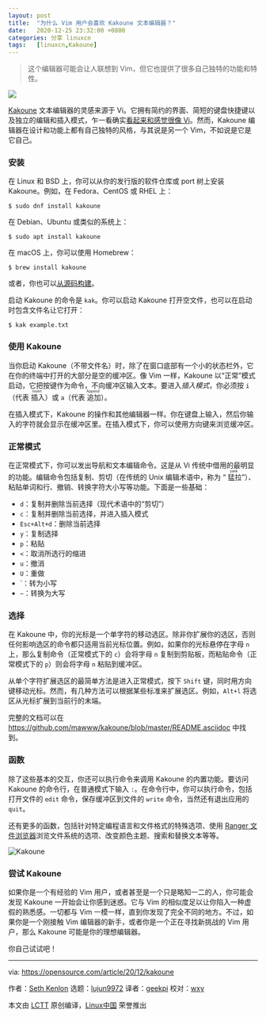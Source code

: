 ```yaml
---
layout: post
title:	"为什么 Vim 用户会喜欢 Kakoune 文本编辑器？"
date:	2020-12-25 23:32:00 +0800 
categories:	分享 linuxcn 
tags:	[linuxcn,Kakoune]
---
```




> 
> 这个编辑器可能会让人联想到 Vim，但它也提供了很多自己独特的功能和特性。
> 
> 
> 


![](/Asserts/Images//attachment/album/202012/25/233039wpnwnwakzn1zwa33.jpg)


[Kakoune](https://kakoune.org/) 文本编辑器的灵感来源于 Vi。它拥有简约的界面、简短的键盘快捷键以及独立的编辑和插入模式，乍一看确实[看起来和感觉很像 Vi](/article-12947-1.html)。然而，Kakoune 编辑器在设计和功能上都有自己独特的风格，与其说是另一个 Vim，不如说是它是它自己。


### 安装


在 Linux 和 BSD 上，你可以从你的发行版的软件仓库或 port 树上安装 Kakoune。例如，在 Fedora、CentOS 或 RHEL 上：



```
$ sudo dnf install kakoune

```

在 Debian、Ubuntu 或类似的系统上：



```
$ sudo apt install kakoune

```

在 macOS 上，你可以使用 Homebrew：



```
$ brew install kakoune

```

或者，你也可以[从源码构建](https://github.com/mawww/kakoune)。


启动 Kakoune 的命令是 `kak`。你可以启动 Kakoune 打开空文件，也可以在启动时包含文件名让它打开：



```
$ kak example.txt

```

### 使用 Kakoune


当你启动 Kakoune（不带文件名）时，除了在窗口底部有一个小的状态栏外，它在你的终端中打开的大部分是空的缓冲区。像 Vim 一样，Kakoune 以“正常”模式启动，它把按键作为命令，不向缓冲区输入文本。要进入*插入模式*，你必须按 `i`（代表<ruby> 插入 <rt>  Insert </rt></ruby>）或 `a`（代表<ruby> 追加 <rt>  Append </rt></ruby>）。


在插入模式下，Kakoune 的操作和其他编辑器一样。你在键盘上输入，然后你输入的字符就会显示在缓冲区里。在插入模式下，你可以使用方向键来浏览缓冲区。


### 正常模式


在正常模式下，你可以发出导航和文本编辑命令。这是从 Vi 传统中借用的最明显的功能。编辑命令包括复制、剪切（在传统的 Unix 编辑术语中，称为 “<ruby> 猛拉 <rt>  yank </rt></ruby>”）、粘贴单词和行、撤销、转换字符大小写等功能。下面是一些基础：


* `d`：复制并删除当前选择（现代术语中的“剪切”）
* `c`：复制并删除当前选择，并进入插入模式
* `Esc+Alt+d`：删除当前选择
* `y`：复制选择
* `p`：粘贴
* `<`：取消所选行的缩进
* `u`：撤消
* `U`：重做
* `：转为小写
* `~`：转换为大写


### 选择


在 Kakoune 中，你的光标是一个单字符的移动选区。除非你扩展你的选区，否则任何影响选区的命令都只适用当前光标位置。例如，如果你的光标悬停在字母 `n` 上，那么复制命令（正常模式下的 `c`）会将字母 `n` 复制到剪贴板，而粘贴命令（正常模式下的 `p`）则会将字母 `n` 粘贴到缓冲区。


从单个字符扩展选区的最简单方法是进入正常模式，按下 `Shift` 键，同时用方向键移动光标。然而，有几种方法可以根据某些标准来扩展选区。例如，`Alt+l` 将选区从光标扩展到当前行的末端。


完整的文档可以在 <https://github.com/mawww/kakoune/blob/master/README.asciidoc> 中找到。


### 函数


除了这些基本的交互，你还可以执行命令来调用 Kakoune 的内置功能。要访问 Kakoune 的命令行，在普通模式下输入 `:`。在命令行中，你可以执行命令，包括打开文件的 `edit` 命令，保存缓冲区到文件的 `write` 命令，当然还有退出应用的 `quit`。


还有更多的函数，包括针对特定编程语言和文件格式的特殊选项、使用 [Ranger 文件浏览器](https://opensource.com/article/20/3/ranger-file-navigator)浏览文件系统的选项、改变颜色主题、搜索和替换文本等等。


![Kakoune](/Asserts/Images//attachment/album/202012/25/233225xyoiic61kycw25kz.png "Kakoune")


### 尝试 Kakoune


如果你是一个有经验的 Vim 用户，或者甚至是一个只是略知一二的人，你可能会发现 Kakoune 一开始会让你感到迷惑。它与 Vim 的相似度足以让你陷入一种虚假的熟悉感。一切都与 Vim 一模一样，直到你发现了完全不同的地方。不过，如果你是一个刚接触 Vim 编辑器的新手，或者你是一个正在寻找新挑战的 Vim 用户，那么 Kakoune 可能是你的理想编辑器。


你自己试试吧！




---


via: <https://opensource.com/article/20/12/kakoune>


作者：[Seth Kenlon](https://opensource.com/users/seth) 选题：[lujun9972](https://github.com/lujun9972) 译者：[geekpi](https://github.com/geekpi) 校对：[wxy](https://github.com/wxy)


本文由 [LCTT](https://github.com/LCTT/TranslateProject) 原创编译，[Linux中国](https://linux.cn/) 荣誉推出
